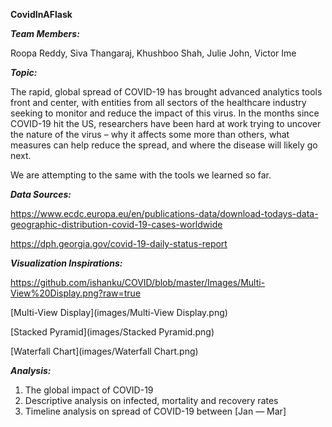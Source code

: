 **CovidInAFlask**

***Team Members:***

Roopa Reddy, Siva Thangaraj, Khushboo Shah, Julie John, Victor Ime

***Topic:***

The rapid, global spread of COVID-19 has brought advanced analytics tools front and center, with entities from all sectors of the healthcare industry seeking to monitor and reduce the impact of this virus. In the months since COVID-19 hit the US, researchers have been hard at work trying to uncover the nature of the virus – why it affects some more than others, what measures can help reduce the spread, and where the disease will likely go next.

We are attempting to the same with the tools we learned so far. 

***Data Sources:***

https://www.ecdc.europa.eu/en/publications-data/download-todays-data-geographic-distribution-covid-19-cases-worldwide

https://dph.georgia.gov/covid-19-daily-status-report

***Visualization Inspirations:***

https://github.com/ishanku/COVID/blob/master/Images/Multi-View%20Display.png?raw=true

[Multi-View Display](images/Multi-View Display.png)

[Stacked Pyramid](images/Stacked Pyramid.png)

[Waterfall Chart](images/Waterfall Chart.png)



***Analysis:***

1. The global impact of COVID-19
2. Descriptive analysis on infected, mortality and recovery rates
3. Timeline analysis on spread of COVID-19 between [Jan — Mar]







